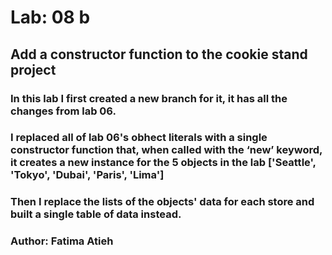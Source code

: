 # Lab: 08 b 

## Add a constructor function to the cookie stand project

### In this lab I first created a new branch for it, it has all the changes from lab 06.

### I replaced all of lab 06's obhect literals with a single constructor function that, when called with the ‘new’ keyword, it creates a new instance for the 5 objects in the lab ['Seattle', 'Tokyo', 'Dubai', 'Paris', 'Lima']

### Then I replace the lists of the objects' data for each store and built a single table of data instead.


### Author: Fatima Atieh
